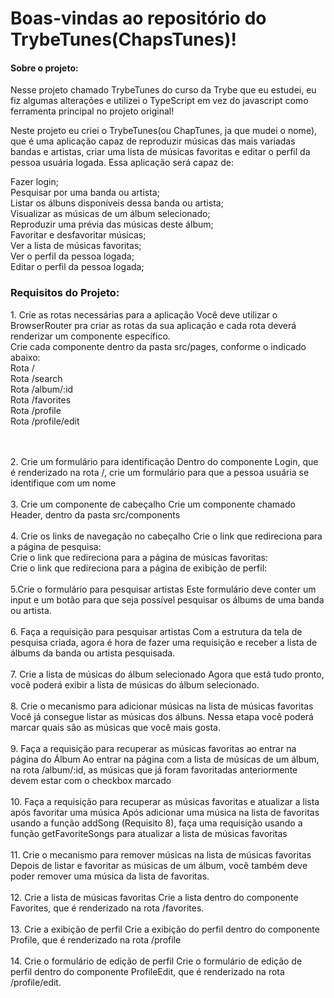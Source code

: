 <h1> Boas-vindas ao repositório do TrybeTunes(ChapsTunes)! </h1>
 
 <h4>Sobre o projeto:</h4>
 <p>
 Nesse projeto chamado TrybeTunes do curso da Trybe que eu estudei, eu fiz algumas alterações e utilizei o TypeScript em vez do javascript como ferramenta
   principal no projeto original!

Neste projeto eu criei o TrybeTunes(ou ChapTunes, ja que mudei o nome), que é uma aplicação capaz de reproduzir músicas das mais variadas bandas e artistas, criar uma lista de músicas favoritas e editar o perfil da pessoa usuária logada. Essa aplicação será capaz de:<br>

Fazer login;<br>
Pesquisar por uma banda ou artista;<br>
Listar os álbuns disponíveis dessa banda ou artista;<br>
Visualizar as músicas de um álbum selecionado;<br>
Reproduzir uma prévia das músicas deste álbum;<br>
Favoritar e desfavoritar músicas;<br>
Ver a lista de músicas favoritas;<br>
Ver o perfil da pessoa logada;<br>
Editar o perfil da pessoa logada;<br>


 </p>
 
 <h3> Requisitos do Projeto: </h3>
 
 <p> 
  1.  Crie as rotas necessárias para a aplicação
   Você deve utilizar o BrowserRouter pra criar as rotas da sua aplicação e cada rota deverá renderizar um componente específico.<br>
   Crie cada componente dentro da pasta src/pages, conforme o indicado abaixo:<br>
   Rota /<br>
   Rota /search<br>
   Rota /album/:id<br>
   Rota /favorites<br>
   Rota /profile<br>
   Rota /profile/edit<br>

   <br><br>
2. Crie um formulário para identificação
Dentro do componente Login, que é renderizado na rota /, crie um formulário para que a pessoa usuária se identifique com um nome<br><br>
3.  Crie um componente de cabeçalho
Crie um componente chamado Header, dentro da pasta src/components<br><br>
4. Crie os links de navegação no cabeçalho
Crie o link que redireciona para a página de pesquisa:<br>
Crie o link que redireciona para a página de músicas favoritas:<br>
Crie o link que redireciona para a página de exibição de perfil:
<br><br>
5.Crie o formulário para pesquisar artistas
Este formulário deve conter um input e um botão para que seja possível pesquisar os álbums de uma banda ou artista.<br><br>
6. Faça a requisição para pesquisar artistas
Com a estrutura da tela de pesquisa criada, agora é hora de fazer uma requisição e receber a lista de álbums da banda ou artista pesquisada.<br><br>
7.  Crie a lista de músicas do álbum selecionado
Agora que está tudo pronto, você poderá exibir a lista de músicas do álbum selecionado.<br><br>
8. Crie o mecanismo para adicionar músicas na lista de músicas favoritas
Você já consegue listar as músicas dos álbuns. Nessa etapa você poderá marcar quais são as músicas que você mais gosta.<br><br>
9. Faça a requisição para recuperar as músicas favoritas ao entrar na página do Álbum
Ao entrar na página com a lista de músicas de um álbum, na rota /album/:id, as músicas que já foram favoritadas anteriormente devem estar com o checkbox marcado
<br><br>
10. Faça a requisição para recuperar as músicas favoritas e atualizar a lista após favoritar uma música
Após adicionar uma música na lista de favoritas usando a função addSong (Requisito 8), faça uma requisição usando a função getFavoriteSongs para atualizar a lista de músicas favoritas<br><br>
11. Crie o mecanismo para remover músicas na lista de músicas favoritas
Depois de listar e favoritar as músicas de um álbum, você também deve poder remover uma música da lista de favoritas.<br><br>
12.  Crie a lista de músicas favoritas
Crie a lista dentro do componente Favorites, que é renderizado na rota /favorites.<br><br>
13. Crie a exibição de perfil
Crie a exibição do perfil dentro do componente Profile, que é renderizado na rota /profile<br><br>
14. Crie o formulário de edição de perfil
Crie o formulário de edição de perfil dentro do componente ProfileEdit, que é renderizado na rota /profile/edit.<br><br>
</p>
 

